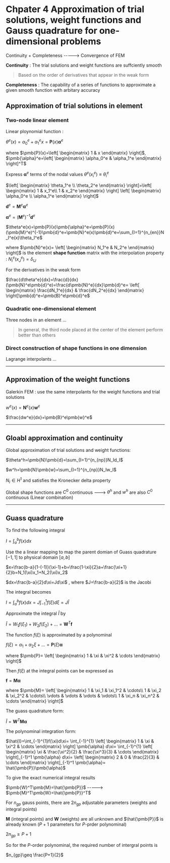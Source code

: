 # Chpater 4 Approximation of trial solutions, weight functions and Gauss quadrature for one-dimensional problems

Continuity + Completeness -----> Convergence of FEM

**Continuity** : The trial solutions and weight functions are suffciently smooth 

> Based on the order of derivatives that appear in the weak form

**Completeness** : The capability of a series of functions to approximate a given smooth function with arbitary accuracy

## Approximation of trial solutions in element


### Two-node linear element

Linear ploynomial function : 

$\theta^e(x)=\alpha_0^e+\alpha_1^ex=\pmb{P}(x)\pmb{\alpha}^e$

where 
$\pmb{P}(x)=\left[
\begin{matrix}
1 & x
\end{matrix}
\right]$, 
$\pmb{\alpha}^e=\left[
\begin{matrix}
\alpha_0^e & \alpha_1^e
\end{matrix}
\right]^T$

Express $\pmb{\alpha}^e$ terms of the nodal values $\theta^e(x_i^e)\equiv \theta_i^e$

$\left[
\begin{matrix}
\theta_1^e \\
\theta_2^e
\end{matrix}
\right]=\left[
\begin{matrix}
1 & x_1^e\\
1 & x_2^e
\end{matrix}
\right]
\left[
\begin{matrix}
\alpha_0^e \\
\alpha_1^e
\end{matrix}
\right]$

$\pmb{d}^e=\pmb{M}^e\pmb{\alpha}^e$

$\pmb{\alpha}^e=(\pmb{M}^e)^{-1}\pmb{d}^e$

$\theta^e(x)=\pmb{P}(x)\pmb{\alpha}^e=\pmb{P}(x)(\pmb{M}^e)^{-1}\pmb{d}^e=\pmb{N}^e(x)\pmb{d}^e=\sum_{I=1}^{n_{en}}N_I^e(x)\theta_I^e$

where 
$\pmb{N}^e(x)=
\left[
\begin{matrix}
N_1^e & N_2^e
\end{matrix}
\right]$
is the element **shape function** matrix with
the interpolation property : $N_I^e(x_J^e)=\delta_{IJ}$

For the derivatives in the weak form

$\frac{d\theta^e}{dx}=\frac{d}{dx}(\pmb{N}^e\pmb{d}^e)=\frac{d\pmb{N}^e}{dx}\pmb{d}^e=
\left[
\begin{matrix}
\frac{dN_1^e}{dx} & \frac{dN_2^e}{dx}
\end{matrix}
\right]\pmb{d}^e=\pmb{B}^e\pmb{d}^e$

### Quadratic one-dimensional element

Three nodes in an element ...

> In general, the third node placed at the center of the element perform better than others

### Direct construction of shape functions in one dimension

Lagrange interpolants ...

----

## Approximation of the weight functions

Galerkin FEM : use the same interpolants for the weight functions and trial solutions

$w^e(x)=\pmb{N}^e(x)\pmb{w}^e$

$\frac{dw^e}{dx}=\pmb{B}^e\pmb{w}^e$

-----

## Gloabl approximation and continuity

Global approximation of trial solutions and weight functions:

$\theta^h=\pmb{N}\pmb{d}=\sum_{I=1}^{n_{np}}N_Id_I$

$w^h=\pmb{N}\pmb{w}=\sum_{I=1}^{n_{np}}N_Iw_I$

$N_I\in H^1$ and satisfies the Kronecker delta property

Global shape functions are $C^0$ continuous ---> $\theta^h$ and $w^h$ are also $C^0$ continuous (Linear combination)

-----

## Guass quadrature

To find the following integral

$I=\int_a^bf(x)dx$

Use the a linear mapping to map the parent domian of Guass quadrature [$-1,1$] to physical domain [$a,b$]

$x=\frac{b-a}{1-(-1)}(\xi-1)+b=\frac{1-\xi}{2}a+\frac{\xi+1}{2}b=N_1(\xi)x_1+N_2(\xi)x_2$

$dx=\frac{b-a}{2}d\xi=Jd\xi$ , where $J=\frac{b-a}{2}$ is the Jacobi

The integral becomes

$I=\int_a^bf(x)dx=J\int_{-1}^1f(\xi)d\xi=J\hat{I}$


Approximate the integral $\hat{I}$ by

$\hat{I}=W_1f(\xi_1)+W_2f(\xi_2)+...=\pmb{W}^T\pmb{f}$

The function $f(\xi)$ is approximated by a polynominal

$f(\xi)=\alpha_1+\alpha_2\xi+...=\pmb{P}(\xi)\pmb{\alpha}$

where 
$\pmb{P}=
\left[
\begin{matrix}
1 & \xi & \xi^2 & \cdots
\end{matrix}
\right]$

Then $f(\xi)$ at the integral points can be expressed as 

$\pmb{f}=\pmb{M}\pmb{\alpha}$

where 
$\pmb{M}=
\left[
\begin{matrix}
1 & \xi_1 & \xi_1^2 & \cdots\\
1 & \xi_2 & \xi_2^2 & \cdots\\
\vdots & \vdots & \vdots & \vdots\\
1 & \xi_n & \xi_n^2 & \cdots
\end{matrix}
\right]$

The guass quadrature form:

$\hat{I}=\pmb{W}^T\pmb{M}\pmb{\alpha}$

The polynominal integration form:

$\hat{I}=\int_{-1}^{1}f(\xi)d\xi=
\int_{-1}^{1}
\left[
\begin{matrix}
1 & \xi & \xi^2 & \cdots
\end{matrix}
\right]
\pmb{\alpha}
d\xi=
\int_{-1}^{1}
\left[
\begin{matrix}
\xi & \frac{\xi^2}{2} & \frac{\xi^3}{3} & \cdots
\end{matrix}
\right]_{-1}^1
\pmb{\alpha}
d\xi=
\left[
\begin{matrix}
2 & 0 & \frac{2}{3} & \cdots
\end{matrix}
\right]_{-1}^1
\pmb{\alpha}=
\hat{\pmb{P}}\pmb{\alpha}$

To give the exact numerical integral results

$\pmb{W}^T\pmb{M}=\hat{\pmb{P}}$ -----> $\pmb{M}^T\pmb{W}=\hat{\pmb{P}}^T$

For $n_{gp}$ gauss points, there are $2n_{gp}$ adjustable parameters (weights and integral points)

$\pmb{M}$ (integral points) and $\pmb{W}$ (weights) are all unknown and $\hat{\pmb{P}}$ is already known ($P+1$ parameters for $P$-prder polynominal)

$2n_{gp}\geq P+1$

So for the $P$-order polynominal, the required number of intergral points is

$n_{gp}\geq \frac{P+1}{2}$